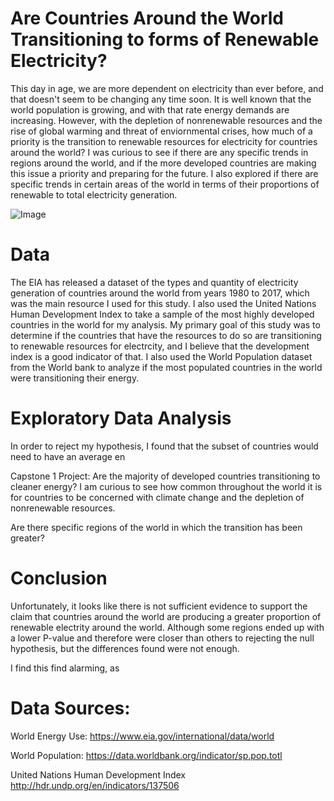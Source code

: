 # Are Countries Around the World Transitioning to forms of Renewable Electricity?
This day in age, we are more dependent on electricity than ever before, and that doesn't seem to be changing any time soon. It is well known that the world population is growing, and with that rate energy demands are increasing. However, with the depletion of nonrenewable resources and the rise of global warming and threat of enviornmental crises, how much of a priority is the transition to renewable resources for electricity for countries around the world? I was curious to see if there are any specific trends in regions around the world, and if the more developed countries are making this issue a priority and preparing for the future. I also explored if there are specific trends in certain areas of the world in terms of their proportions of renewable to total electricity generation.

![Image](images/filtered_counts.png)

# Data
The EIA has released a dataset of the types and quantity of electricity generation of countries around the world from years 1980 to 2017, which was the main resource I used for this study. I also used the United Nations Human Development Index to take a sample of the most highly developed countries in the world for my analysis. My primary goal of this study was to determine if the countries that have the resources to do so are transitioning to renewable resources for electrcity, and I believe that the development index is a good indicator of that. I also used the World Population dataset from the World bank to analyze if the most populated countries in the world were transitioning their energy.

# Exploratory Data Analysis
 In order to reject my hypothesis, I found that the subset of countries would need to have an average en

Capstone 1 Project: Are the majority of developed countries transitioning to cleaner energy?
I am curious to see how common throughout the world it is for countries to be concerned with climate change and the depletion of nonrenewable resources.

Are there specific regions of the world in which the transition has been greater? 

# Conclusion

Unfortunately, it looks like there is not sufficient evidence to support the claim that countries around the world are producing a greater proportion of renewable electrity around the world. Although some regions ended up with a lower P-value and therefore were closer than others to rejecting the null hypothesis, but the differences found were not enough.

I find this find alarming, as 

# Data Sources: 
World Energy Use:
​https://www.eia.gov/international/data/world

World Population:
https://data.worldbank.org/indicator/sp.pop.totl

United Nations Human Development Index
http://hdr.undp.org/en/indicators/137506
